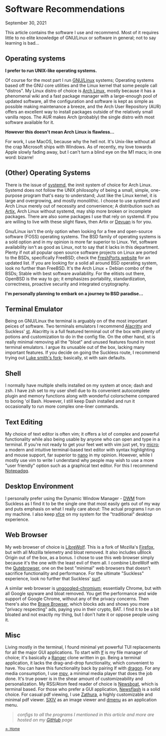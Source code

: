 # Software Recommendations
September 30, 2021

This article contains the software I use and recommend. Most of it
requires little to no elite knowledge of GNU/Linux or software in general;
not to say learning is bad...


## Operating systems

**I prefer to run UNIX-like operating systems.**

Of course for the most part I run [GNU/Linux](https://www.gnu.org/gnu/linux-and-gnu.en.html)
systems; Operating systems based off the GNU core utilities and the Linux kernel
that some people call "distros". My Linux distro of choice is
[Arch Linux](https://archlinux.org/), mostly because it has a phenomenal wiki and
a fast package manager with a large-enough pool of updated software,
all the configuration and software is kept as simple as possible making
maintenance a breeze, and the Arch User Repository (AUR) offers an excellent way to
install packages outside of the relatively small vanilla repos. The AUR makes
Arch (probably) the single distro with most software available for it.

**However this doesn't mean Arch Linux is flawless...**

For work, I use MacOS, because why the hell not. It's Unix-like without all the
crap Microsoft ships with Windows. As of recently, my love towards Apple slowly fading
away, but I can't turn a blind eye on the M1 macs; in one word: bizarre!


## (Other) Operating Systems

There is the issue of [systemd](https://www.freedesktop.org/wiki/Software/systemd/),
the innit system of choice for Arch Linux. Systemd does not follow the UNIX philosophy
of being a small, simple, one-purpose program that's easy to understand; Just like the
Linux kernel, it is large and overgrowing, and mostly monolithic. I choose to use systemd
and Arch Linux merely out of necessity and convenience; A distribution such as
[Artix](https://artixlinux.org/), Arch Linux without systemd, may ship more broken or
incomplete packages. There are also some packages I use that rely on systemd. If you are
willing to live with these slight flaws, then Artix or [Devuan](https://www.devuan.org/)
is for you.

Gnu/Linux isn't the only option when looking for a free and open-source software (FOSS)
operating systems. The BSD family of operating systems is a sold option and in
my opinion is more far superior to Linux. Yet, software availability isn't as good
as Linux, not to say that it lacks in this department. Plenty if not all popular
open source software projects on Linux are ported to the BSDs, specifically
FreeBSD; check the [FreshPorts website](https://www.freshports.org/) for an
updated list. If you are looking for a solid all around BSD operating system,
look no further than FreeBSD. It's the Arch Linux + Debian combo of the BSDs; Stable
with best software availability. For the elitists out there, OpenBSD is the way to go;
it emphasizes portability, standardization, correctness, proactive security and
integrated cryptography.

**I'm personally planning to embark on a journey to BSD paradise...**

## Terminal Emulator

Being on GNU/Linux the terminal is arguably on of the most important peices of
software. Two terminals emulators I recommend
[Alacritty](https://github.com/alacritty/alacritty) and Suckless'
[st](https://st.suckless.org/). Alacritty is a full featured terminal out of
the box with plenty of potions and customization to do in the config file. On
the other hand, st is really minimal removing all the "bloat" and unused
features found in most terminal emulators. I argue its unusable out of the box,
lacking many important features. If you decide on going the Suckless route, I
recommend trying out [Luke smith's fork](https://github.com/LukeSmithxyz/st);
basically, st with sain defaults.


## Shell

I normally have multiple shells installed on my system at once; dash and zsh.
I have zsh set to my user shell due to its convenient autocomplete plugin and memory
functions along with wonderful colorscheme compared to boring 'ol Bash.
However, I still keep Dash installed and run it occasionally to run more complex
one-liner commands.


## Text Editing

My choice of text editor is often vim; it offers a lot of complex and powerful
functionality while also being usable by anyone who can open and type in a
terminal. If you're not ready to get your feet wet with vim just yet, try
[micro](https://micro-editor.github.io/); a modern and intuitive terminal-based
text editor with syntax highlighting and mouse support, far superior to
[nano](https://www.nano-editor.org/) in my opinion. However, while I mostly use
vim to write I understand why people may wish to use a more "user friendly" option
such as a graphical text editor. For this I recommend [Notepadqq](https://notepadqq.com/s/).


## Desktop Environment

I personally prefer using the Dynamic Window Manager -
[DWM](https://dwm.suckless.org/) from Suckless as I find it to be the single
one that most easily gets out of my way and puts emphasis on what I really care
about: The actual programs I run on my machine. I also keep [xfce](https://xfce.org/)
on my system for the "traditional" desktop experience.


## Web Browser

My web browser of choice is [LibreWolf](https://librewolf-community.gitlab.io/).
This is a fork of Mozilla's [Firefox](https://www.mozilla.org/), but
with all Mozilla telemetry and bloat removed. It also includes uBlock Origin
out of the box, as a bonus. I chose to use this web browser simply because
it's the one with the least evil of them all. I combine LibreWolf with the
[Qutebrowser](https://qutebrowser.org/), one on the best "minimal" web browsers
that doesn't sacrifice functionality and performance. For the ultimate
"Suckless" experience, look no further that Suckless'
[surf](https://surf.suckless.org/).

A similar web browser is [ungoogled-chromium](https://github.com/Eloston/ungoogled-chromium);
essentially Chrome, but with all Google spyware and bloat removed. You get the
performance and wide support of Google Chrome, without any of the privacy concerns.
Then there's also the [Brave Browser](https://brave.com/), which blocks ads and
shows you more "privacy respecting" ads, paying you in their crypto, BAT. I find
it to be a bit bloated and not exactly my thing, but I don't hate it or oppose
people using it.


## Misc

Living mostly in the terminal, I found minimal yet powerful TUI replacements
for all the major GUI applications. To start with
[lf](https://github.com/gokcehan/lf) is my file manager of choice; it's
basically a [Ranger](https://ranger.github.io/) clone written in go. Being a
terminal application, it lacks the drag-and-drop functionality, which
convenient to have. You can have this functionality back by pairing lf with
[dragon](https://github.com/mwh/dragon). For any media consumption, I use
[mpv](https://mpv.io/), a minimal media player that does the job done.
It's true power is in the shear amount of customizeability and personalization.
My RSS/Atom feed reader of choice is [Newsboat](https://newsboat.org/), which
is terminal based. For those who prefer a GUI application,
[Newsflash](https://gitlab.com/news-flash/news_flash_gtk) is a
solid choice. For casual pdf viewing, I use [Zathura](https://pwmt.org/projects/zathura/),
a highly customizable and minimal pdf viewer. [SXIV](https://github.com/muennich/sxiv) as an
image viewer and [dmenu](https://tools.suckless.org/dmenu/) as an application menu.

> *configs to all the programs I mentioned in this article and more are hosted on my [GitHub](https://github.com/worthyox) page*

<small><a href="blog.html">← Home</a></small>

